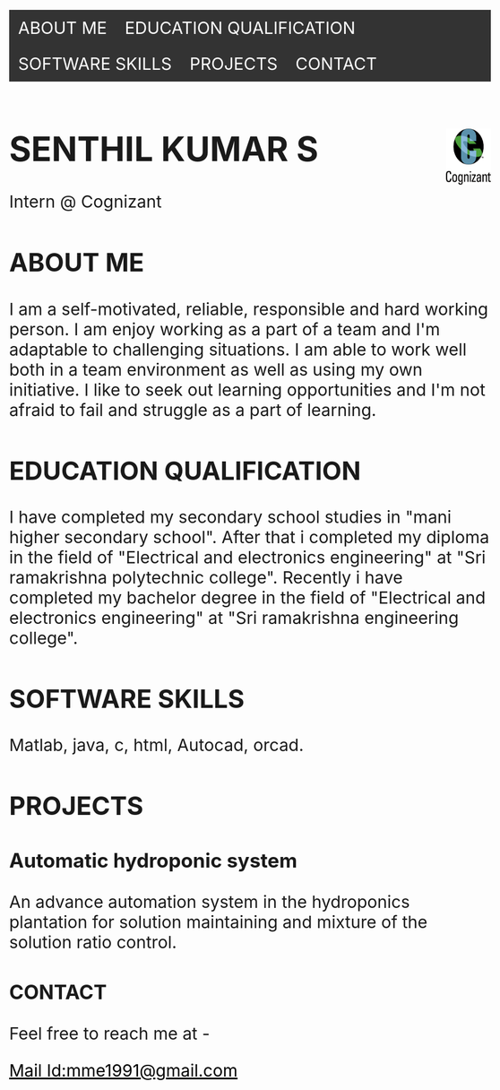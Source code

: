 <title>Senthil Kumar</title>
<style>

.a {
background-image:url('aw.jpg');
text-align:left;
color:black;
}
</style>
<style>
ul {
  list-style-type: none;
  margin: 0;
  padding: 0;
  overflow: hidden;
  background-color: #333;
}

li {
  float: left;
}

li a {
  display: block;
  color: white;
  text-align: center;
  padding: 14px 16px;
  text-decoration: none;
}

li a:hover {
  background-color: #111;
}
</style>
</head>
<body style="font-size:30px";>
<ul>
  <li><a class="active" href="#about me">ABOUT ME</a></li>
  <li><a href="#education qualification">EDUCATION QUALIFICATION</a></li>
  <li><a href="#software skills">SOFTWARE SKILLS</a></li>
  <li><a href="#projects">PROJECTS</a></li>
<li><a href="#contact">CONTACT</a></li>
</ul>
<div class="a">
<img src="cts.png" style="width:80px;height:100px;float:right;">
<h1>SENTHIL KUMAR S</h1>
<p>Intern @ Cognizant<br></p>
<h2 id="about me">ABOUT ME</h2>
<p>I am a self-motivated, reliable, responsible and hard working person. I am enjoy working as a part of a team and I'm adaptable to challenging situations. I am able to work well both in a team environment as well as using my own initiative. I like to seek out learning opportunities and I'm not afraid to fail and struggle as a part of learning.</p>
<h2 id="education qualification">EDUCATION QUALIFICATION</h2>
<p>I have completed my secondary school studies in "mani higher secondary school". After that i completed my diploma in the field of "Electrical and electronics engineering" at "Sri ramakrishna polytechnic college". Recently i have completed my bachelor degree in the field of "Electrical and electronics engineering" at "Sri ramakrishna engineering college".
<h2 id="software skills">SOFTWARE SKILLS</h2>
<p>Matlab, java, c, html, Autocad, orcad.</p>
<h2 id="projects">PROJECTS</h2>
<h3>Automatic hydroponic system</h3>
<p>An advance automation system in the hydroponics plantation for solution maintaining and mixture of the solution ratio control.</p>
<h3 id="contact">CONTACT</h3>
<p>Feel free to reach me at -</p>
<a href="https://www.gmail.com"style="color:black;">Mail Id:mme1991@gmail.com</a>
</div> 
 </body>
